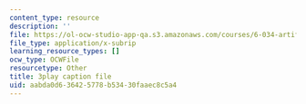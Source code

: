 ```yaml
---
content_type: resource
description: ''
file: https://ol-ocw-studio-app-qa.s3.amazonaws.com/courses/6-034-artificial-intelligence-fall-2010/aabda0d636425778b53430faaec8c5a4_SXBG3RGr_Rc.vtt
file_type: application/x-subrip
learning_resource_types: []
ocw_type: OCWFile
resourcetype: Other
title: 3play caption file
uid: aabda0d6-3642-5778-b534-30faaec8c5a4
---
```

